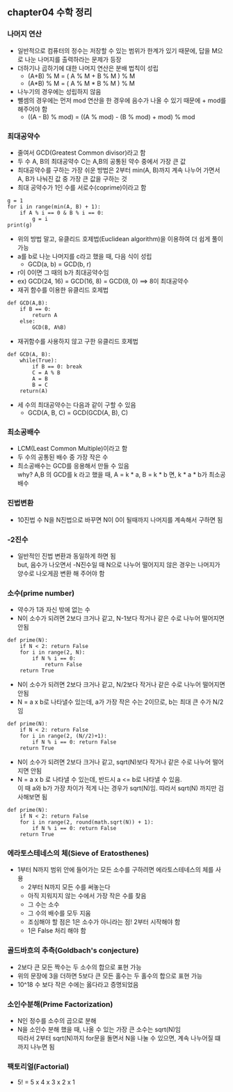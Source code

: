 ## chapter04 수학 정리
### 나머지 연산
- 일반적으로 컴퓨터의 정수는 저장할 수 있는 범위가 한계가 있기 때문에, 답을 M으로 나눈 나머지를 출력하라는 문제가 등장
- 더하기나 곱하기에 대한 나머지 연산은 분배 법칙이 성립
  - (A+B) % M = ( A % M + B % M ) % M
  - (A*B) % M = ( A % M * B % M ) % M  
- 나누기의 경우에는 성립하지 않음
- 뺄셈의 경우에는 먼저 mod 연산을 한 경우에 음수가 나올 수 있기 때문에 + mod를 해주어야 함
  - ((A - B) % mod) = ((A % mod) - (B % mod) + mod) % mod

### 최대공약수
- 줄여서 GCD(Greatest Common divisor)라고 함
- 두 수 A, B의 최대공약수 C는 A,B의 공통된 약수 중에서 가장 큰 값
- 최대공약수를 구하는 가장 쉬운 방법은 2부터 min(A, B)까지 계속 나누어 가면서  
  A, B가 나눠진 값 중 가장 큰 값을 구하는 것
- 최대 공약수가 1인 수를 서로수(coprime)이라고 함
~~~
g = 1
for i in range(min(A, B) + 1):
    if A % i == 0 & B % i == 0:
        g = i
print(g)
~~~

- 위의 방법 말고, 유클리드 호제법(Euclidean algorithm)을 이용하여 더 쉽게 풀이 가능
- a를 b로 나눈 나머지를 c라고 했을 때, 다음 식이 성립
  - GCD(a, b) = GCD(b, r)
- r이 0이면 그 때의 b가 최대공약수임
- ex) GCD(24, 16) = GCD(16, 8) = GCD(8, 0) ==> 8이 최대공약수
- 재귀 함수를 이용한 유클리드 호제법
~~~
def GCD(A,B):
    if B == 0:
        return A
    else:
        GCD(B, A%B)
~~~
- 재귀함수를 사용하지 않고 구한 유클리드 호제법
~~~
def GCD(A, B):
    while(True):
        if B == 0: break
        C = A % B
        A = B
        B = C
    return(A)
~~~
- 세 수의 최대공약수는 다음과 같이 구할 수 있음
  - GCD(A, B, C) = GCD(GCD(A, B), C)

### 최소공배수 
- LCM(Least Common Multiple)이라고 함
- 두 수의 공통된 배수 중 가장 작은 수
- 최소공배수는 GCD를 응용해서 만들 수 있음  
  why? A,B 의 GCD를 k 라고 했을 때, A = k * a, B = k * b 면, k * a * b가 최소공배수

### 진법변환
- 10진법 수 N을 N진법으로 바꾸면 N이 0이 될때까지 나머지를 계속해서 구하면 됨

### -2진수
- 일반적인 진법 변환과 동일하게 하면 됨  
  but, 음수가 나오면서 -N진수일 때 N으로 나누어 떨어지지 않은 경우는 나머지가 양수로 나오게끔 변환 해 주어야 함

### 소수(prime number)
- 약수가 1과 자신 밖에 없는 수
- N이 소수가 되려면 2보다 크거나 같고, N-1보다 작거나 같은 수로 나누어 떨어지면 안됨
~~~
def prime(N):
    if N < 2: return False
    for i in range(2, N):
        if N % i == 0:
            return False
    return True
~~~
- N이 소수가 되려면 2보다 크거나 같고, N/2보다 작거나 같은 수로 나누어 떨어지면 안됨
- N = a x b로 나타낼수 있는데, a가 가장 작은 수는 2이므로, b는 최대 큰 수가 N/2임
~~~
def prime(N):
    if N < 2: return False
    for i in range(2, (N//2)+1):
        if N % i == 0: return False
    return True
~~~
- N이 소수가 되려면 2보다 크거나 같고, sqrt(N)보다 작거나 같은 수로 나누어 떨어지면 안됨
- N = a x b 로 나타낼 수 있는데, 반드시 a <= b로 나타낼 수 있음.  
  이 때 a와 b가 가장 차이가 적게 나는 경우가 sqrt(N)임. 따라서 sqrt(N) 까지만 검사해보면 됨
~~~
def prime(N):
    if N < 2: return False
    for i in range(2, round(math.sqrt(N)) + 1):
        if N % i == 0: return False
    return True
~~~

### 에라토스테네스의 체(Sieve of Eratosthenes)
- 1부터 N까지 범위 안에 들어가는 모든 소수를 구하려면 에라토스테네스의 체를 사용
  - 2부터 N까지 모든 수를 써놓는다
  - 아직 지워지지 않는 수에서 가장 작은 수를 찾음
  - 그 수는 소수
  - 그 수의 배수를 모두 지움
  - 조심해야 할 점은 1은 소수가 아니라는 점! 2부터 시작해야 함
  - 1은 False 처리 해야 함

### 골드바흐의 추측(Goldbach's conjecture)
- 2보다 큰 모든 짝수는 두 소수의 합으로 표현 가능
- 위의 문장에 3을 더하면 5보다 큰 모든 홀수는 두 홀수의 합으로 표현 가능
- 10^18 수 보다 작은 수에는 옳다라고 증명되었음

### 소인수분해(Prime Factorization)
- N인 정수를 소수의 곱으로 분해
- N을 소인수 분해 했을 때, 나올 수 있는 가장 큰 소수는 sqrt(N)임  
  따라서 2부터 sqrt(N)까지 for문을 돌면서 N을 나눌 수 있으면, 계속 나누어질 떄 까지 나누면 됨
  
### 팩토리얼(Factorial)
- 5! = 5 x 4 x 3 x 2 x 1
